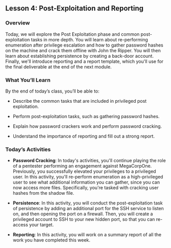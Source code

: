 ## Lesson 4: Post-Exploitation and Reporting 
 
### Overview

Today, we will explore the Post Exploitation phase and common post-exploitation tasks in more depth. You will learn about re-performing enumeration after privilege escalation and how to gather password hashes on the machine and crack them offline with John the Ripper. You will then learn about establishing persistence by creating a back-door account. Finally, we'll introduce reporting and a report template, which you'll use for the final deliverable at the end of the next module.
 
### What You’ll Learn
 
By the end of today’s class, you’ll be able to:
 
* Describe the common tasks that are included in privileged post exploitation.

* Perform post-exploitation tasks, such as gathering password hashes.

* Explain how password crackers work and perform password cracking.

* Understand the importance of reporting and fill out a strong report.

### Today’s Activities

* **Password Cracking**: In today's activities, you'll continue playing the role of a pentester performing an engagement against MegaCorpOne. Previously, you successfully elevated your privileges to a privileged user. In this activity, you'll re-perform enumeration as a high-privileged user to see what additional information you can gather, since you can now access more files. Specifically, you're tasked with cracking user hashes from the shadow file.

* **Persistence**: In this activity, you will conduct the post-exploitation task of persistence by adding an additional port for the SSH service to listen on, and then opening the port on a firewall. Then, you will create a privileged account to SSH to your new hidden port, so that you can re-access your target.

* **Reporting**: In this activity, you will work on a summary report of all the work you have completed this week.
